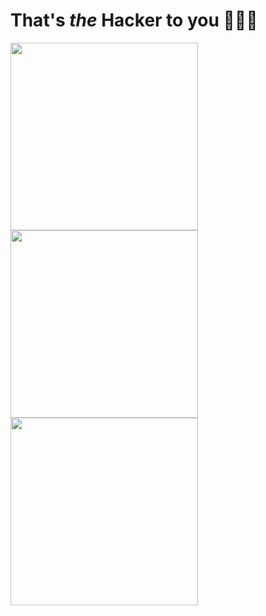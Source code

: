 <h1 > That's <em>the</em> Hacker to you 🦹🏿‍♂️ </h1>





<a href="https://www.linkedin.com/in/amanuelawoke">
<img src="https://blog-assets.hootsuite.com/wp-content/uploads/2025/05/linkedin-for-business-9-620x151.png" width = "300">
</a>

<br />

<a href="https://devpost.com/amandotzip?ref_content=user-portfolio&ref_feature=portfolio&ref_medium=global-nav">
<img src="https://imgur.com/ASh3glw.jpg" width = "300">
</a>

<br />

<img src="https://media.giphy.com/media/8wzDNe9unxCuY/giphy.gif" width = "300">



<!--
**amandotzip/amandotzip** is a ✨ _special_ ✨ repository because its `README.md` (this file) appears on your GitHub profile.

Here are some ideas to get you started:

- 🔭 I’m currently working on ...
- 🌱 I’m currently learning ...
- 👯 I’m looking to collaborate on ...
- 🤔 I’m looking for help with ...
- 💬 Ask me about ...
- 📫 How to reach me: ...
- 😄 Pronouns: ...
- ⚡ Fun fact: ...
-->
